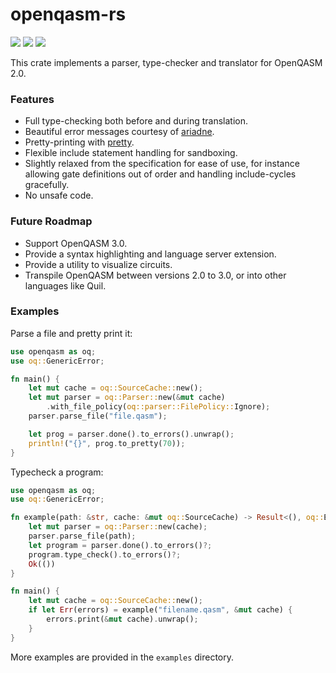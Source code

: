 # openqasm-rs

[![](https://img.shields.io/crates/v/openqasm)](https://crates.io/crates/openqasm) ![](https://img.shields.io/crates/l/openqasm.svg) [![](https://img.shields.io/docsrs/openqasm)](https://docs.rs/openqasm)

This crate implements a parser, type-checker and translator for OpenQASM 2.0. 

### Features

* Full type-checking both before and during translation.
* Beautiful error messages courtesy of [ariadne](https://crates.io/crates/ariadne).
* Pretty-printing with [pretty](https://crates.io/crates/pretty).
* Flexible include statement handling for sandboxing.
* Slightly relaxed from the specification for ease of use, for instance allowing gate definitions out of order and handling include-cycles gracefully.
* No unsafe code.

### Future Roadmap

* Support OpenQASM 3.0.
* Provide a syntax highlighting and language server extension.
* Provide a utility to visualize circuits.
* Transpile OpenQASM between versions 2.0 to 3.0, or into other languages like Quil.

### Examples

Parse a file and pretty print it:
```rust
use openqasm as oq;
use oq::GenericError;

fn main() {
    let mut cache = oq::SourceCache::new();
    let mut parser = oq::Parser::new(&mut cache)
        .with_file_policy(oq::parser::FilePolicy::Ignore);
    parser.parse_file("file.qasm");

    let prog = parser.done().to_errors().unwrap();
    println!("{}", prog.to_pretty(70));
}
```

Typecheck a program:
```rust
use openqasm as oq;
use oq::GenericError;

fn example(path: &str, cache: &mut oq::SourceCache) -> Result<(), oq::Errors> {
    let mut parser = oq::Parser::new(cache);
    parser.parse_file(path);
    let program = parser.done().to_errors()?;
    program.type_check().to_errors()?;
    Ok(())
}

fn main() {
    let mut cache = oq::SourceCache::new();
    if let Err(errors) = example("filename.qasm", &mut cache) {
        errors.print(&mut cache).unwrap();
    }
}
```

More examples are provided in the `examples` directory.
